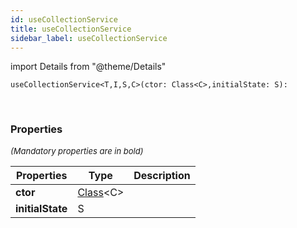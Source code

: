 ```yaml
---
id: useCollectionService
title: useCollectionService
sidebar_label: useCollectionService
---
```


import Details from "@theme/Details"


```tsx
useCollectionService<T,I,S,C>(ctor: Class<C>,initialState: S): 
```
<br/>



### Properties

<font size="2"><i>(Mandatory properties are in bold)</i></font>

| Properties | Type | Description |
| --------- | ---- | ----------- |
| **ctor** | [Class](/framework-api/types/Class.md)<C\> |  |
| **initialState** | S |  |


